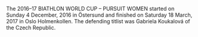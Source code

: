 The 2016–17 BIATHLON WORLD CUP – PURSUIT WOMEN started on Sunday 4 December, 2016 in Östersund and finished on Saturday 18 March, 2017 in Oslo Holmenkollen. The defending titlist was Gabriela Koukalová of the Czech Republic.
